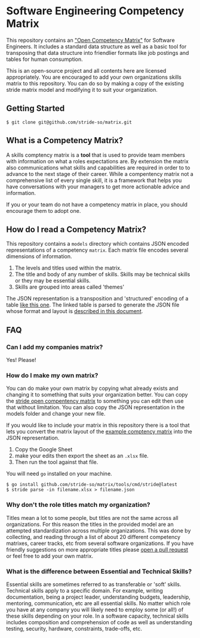 # Software Engineering Competency Matrix

This repository contains an ["Open Competency Matrix"][2] for Software
Engineers. It includes a standard data structure as well as a basic tool for
transposing that data structure into friendlier formats like job postings and
tables for human consumption.

This is an open-source project and all contents here are licensed appropriately.
You are encouraged to add your own organizations skills matrix to this
repository. You can do so by making a copy of the existing stride matrix model
and modifying it to suit your organization.

## Getting Started

```
$ git clone git@github.com/stride-so/matrix.git
```

## What is a Competency Matrix?

A skills comptency matrix is a **tool** that is used to provide team members
with information on what a roles expectations are. By extension the matrix also
communications what skills and capabilities are required in order to to advance
to the next stage of their career. While a compentency matrix not a
comprehensive list of every single skill, it is a framework that helps you have
conversations with your managers to get more actionable advice and information. 
 
If you or your team do not have a competency matrix in place, you should
encourage them to adopt one.

## How do I read a Competency Matrix?

This repository contains a `models` directory which contains JSON encoded
representations of a competency `matrix`.  Each matrix file encodes several
dimensions of information.

1. The levels and titles used within the matrix.
2. The title and body of any number of skills. Skills may be technical skills or
they may be essential skills.
3. Skills are grouped into areas called 'themes'

The JSON representation is a transposition and 'structured' encoding of a table
[like this one][2]. The linked table is parsed to generate the JSON file whose
format and layout is [described in this document][4]. 

## FAQ

### Can I add my companies matrix?

Yes! Please!

### How do I make my own matrix?

You can do make your own matrix by copying what already exists and changing it
to something that suits your organization better. You can copy the [stride open
compentency matrix][4] to something you can edit then use that without
limitation. You can also copy the JSON representation in the models folder and
change your new file.

If you would like to include your matrix in this repository there is a tool that
lets you convert the matrix layout of the [example comptency matrix][2] into the
JSON representation. 

1. Copy the Google Sheet
2. make your edits then export the sheet as an `.xlsx` file. 
3. Then run the tool against that file. 

You will need `go` installed on your machine.

```shell
$ go install github.com/stride-so/matrix/tools/cmd/stride@latest
$ stride parse -in filename.xlsx > filename.json
```

### Why don't the role titles match my organization?

Titles mean a lot to some people, but titles are not the same across all
organizations. For this reason the titles in the provided model are an attempted
standardization across multiple organizations. This was done by collecting, and
reading through a list of about 20 different competency matrixes, career tracks,
etc from several software organizations. If you have friendly suggestions on
more appropriate titles please [open a pull request][3] or feel free to add your
own matrix.

### What is the difference between Essential and Technical Skills?

Essential skills are sometimes referred to as transferable or 'soft' skills.
Technical skills apply to a specific domain. For example, writing documentation,
being a project leader, understanding budgets, leadership, mentoring,
communication, etc are all essential skills. No matter which role you have at
any company you will likely need to employ some (or all!) of these skills
depending on your role. In a software capacity, technical skills includes
composition and comprehension of code as well as understanding testing,
security, hardware, constraints, trade-offs, etc.

<!--- links --->
[2]: https://docs.google.com/spreadsheets/d/1Qj2FTqKsuHPqnMyDNUFKi-RiiCU77EWuQwVODS4lS18/edit#gid=1772650517
[3]: https://github.com/stride-so/matrix/compare
[4]: ./docs/DESIGN.md
